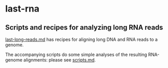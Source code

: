 # last-rna

## Scripts and recipes for analyzing long RNA reads

[last-long-reads.md](last-long-reads.md) has recipes for aligning long
DNA and RNA reads to a genome.

The accompanying scripts do some simple analyses of the resulting
RNA-genome alignments: please see [scripts.md](scripts.md).
